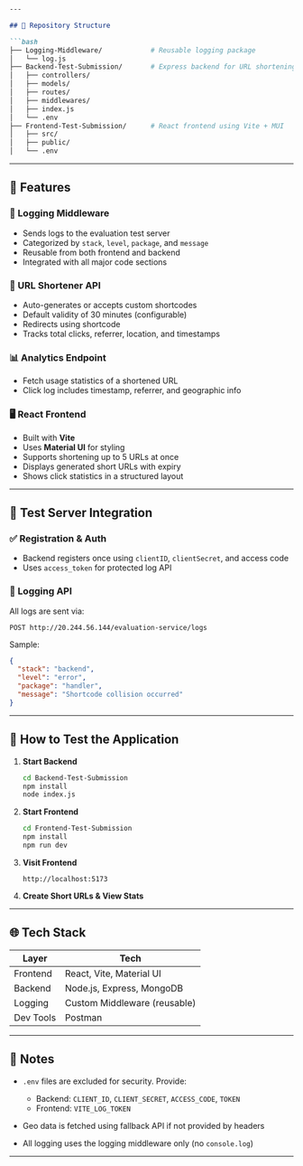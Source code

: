 
````markdown

---

## 📁 Repository Structure

```bash
├── Logging-Middleware/            # Reusable logging package
│   └── log.js
├── Backend-Test-Submission/       # Express backend for URL shortening
│   ├── controllers/
│   ├── models/
│   ├── routes/
│   ├── middlewares/
│   ├── index.js
│   └── .env
├── Frontend-Test-Submission/      # React frontend using Vite + MUI
│   ├── src/
│   ├── public/
│   └── .env
````

---

## 🚀 Features

### 🔐 Logging Middleware

* Sends logs to the evaluation test server
* Categorized by `stack`, `level`, `package`, and `message`
* Reusable from both frontend and backend
* Integrated with all major code sections

### 🔗 URL Shortener API

* Auto-generates or accepts custom shortcodes
* Default validity of 30 minutes (configurable)
* Redirects using shortcode
* Tracks total clicks, referrer, location, and timestamps

### 📊 Analytics Endpoint

* Fetch usage statistics of a shortened URL
* Click log includes timestamp, referrer, and geographic info

### 🖥️ React Frontend

* Built with **Vite**
* Uses **Material UI** for styling
* Supports shortening up to 5 URLs at once
* Displays generated short URLs with expiry
* Shows click statistics in a structured layout

---

## 🧪 Test Server Integration

### ✅ Registration & Auth

* Backend registers once using `clientID`, `clientSecret`, and access code
* Uses `access_token` for protected log API

### 📝 Logging API

All logs are sent via:

```
POST http://20.244.56.144/evaluation-service/logs
```

Sample:

```json
{
  "stack": "backend",
  "level": "error",
  "package": "handler",
  "message": "Shortcode collision occurred"
}
```

---

## 🧪 How to Test the Application

1. **Start Backend**

   ```bash
   cd Backend-Test-Submission
   npm install
   node index.js
   ```

2. **Start Frontend**

   ```bash
   cd Frontend-Test-Submission
   npm install
   npm run dev
   ```

3. **Visit Frontend**

   ```
   http://localhost:5173
   ```

4. **Create Short URLs & View Stats**

---

## 🌐 Tech Stack

| Layer     | Tech                               |
| --------- | ---------------------------------- |
| Frontend  | React, Vite, Material UI           |
| Backend   | Node.js, Express, MongoDB          |
| Logging   | Custom Middleware (reusable)       |
| Dev Tools | Postman|

---

## 📝 Notes

* `.env` files are excluded for security. Provide:

  * Backend: `CLIENT_ID`, `CLIENT_SECRET`, `ACCESS_CODE`, `TOKEN`
  * Frontend: `VITE_LOG_TOKEN`
* Geo data is fetched using fallback API if not provided by headers
* All logging uses the logging middleware only (no `console.log`)

---

